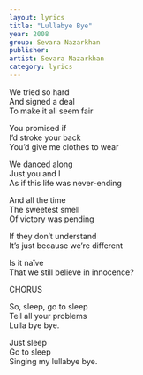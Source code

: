 ```yaml
---
layout: lyrics
title: "Lullabye Bye"
year: 2008
group: Sevara Nazarkhan
publisher: 
artist: Sevara Nazarkhan
category: lyrics
---
```


We tried so hard  
And signed a deal  
To make it all seem fair  
  
You promised if   
I’d stroke your back  
You’d give me clothes to wear  
  
We danced along  
Just you and I   
As if this life was never-ending  
  
And all the time  
The sweetest smell  
Of victory was pending  

If they don’t understand   
It’s just because we’re different  
  
Is it naïve   
That we still believe in innocence?  
  
CHORUS   
  
So, sleep, go to sleep  
Tell all your problems  
Lulla bye bye.  
  
Just sleep  
Go to sleep  
Singing my lullabye bye.